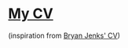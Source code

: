 # [My CV](https://github.com/murphymv/CV/blob/main/CV.pdf)

(inspiration from [Bryan Jenks' CV](https://github.com/tallguyjenks/CV))

